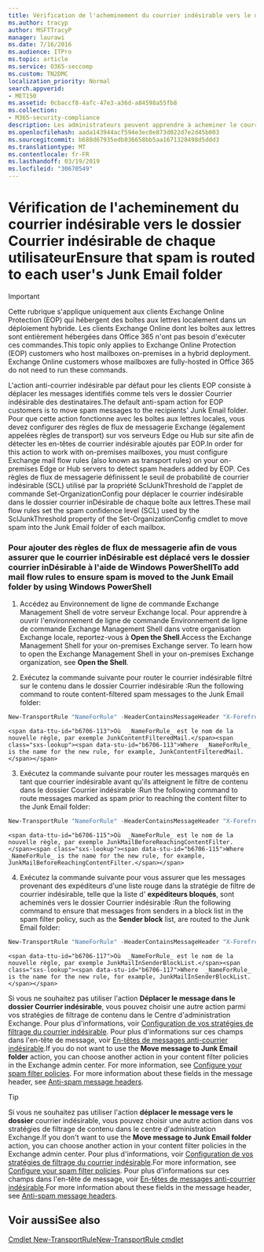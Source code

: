```yaml
---
title: Vérification de l'acheminement du courrier indésirable vers le dossier Courrier indésirable de chaque utilisateur
ms.author: tracyp
author: MSFTTracyP
manager: laurawi
ms.date: 7/16/2016
ms.audience: ITPro
ms.topic: article
ms.service: O365-seccomp
ms.custom: TN2DMC
localization_priority: Normal
search.appverid:
- MET150
ms.assetid: 0cbaccf8-4afc-47e3-a36d-a84598a55fb8
ms.collection:
- M365-security-compliance
description: Les administrateurs peuvent apprendre à acheminer le courrier indésirable vers les dossiers de courrier inDésirable de l'utilisateur dans Exchange Online Protection.
ms.openlocfilehash: aada143944acf594e3ec0e873d022d7e2d45b003
ms.sourcegitcommit: b688d67935edb036658bb5aa1671328498d5ddd3
ms.translationtype: MT
ms.contentlocale: fr-FR
ms.lasthandoff: 03/19/2019
ms.locfileid: "30670549"
---
```

# <a name="ensure-that-spam-is-routed-to-each-users-junk-email-folder"></a><span data-ttu-id="b6706-103">Vérification de l'acheminement du courrier indésirable vers le dossier Courrier indésirable de chaque utilisateur</span><span class="sxs-lookup"><span data-stu-id="b6706-103">Ensure that spam is routed to each user's Junk Email folder</span></span>

> [!IMPORTANT]
> <span data-ttu-id="b6706-p101">Cette rubrique s'applique uniquement aux clients Exchange Online Protection (EOP) qui hébergent des boîtes aux lettres localement dans un déploiement hybride. Les clients Exchange Online dont les boîtes aux lettres sont entièrement hébergées dans Office 365 n'ont pas besoin d'exécuter ces commandes.</span><span class="sxs-lookup"><span data-stu-id="b6706-p101">This topic only applies to Exchange Online Protection (EOP) customers who host mailboxes on-premises in a hybrid deployment. Exchange Online customers whose mailboxes are fully-hosted in Office 365 do not need to run these commands.</span></span> 
  
<span data-ttu-id="b6706-106">L'action anti-courrier indésirable par défaut pour les clients EOP consiste à déplacer les messages identifiés comme tels vers le dossier Courrier indésirable des destinataires.</span><span class="sxs-lookup"><span data-stu-id="b6706-106">The default anti-spam action for EOP customers is to move spam messages to the recipients' Junk Email folder.</span></span> <span data-ttu-id="b6706-107">Pour que cette action fonctionne avec les boîtes aux lettres locales, vous devez configurer des règles de flux de messagerie Exchange (également appelées règles de transport) sur vos serveurs Edge ou Hub sur site afin de détecter les en-têtes de courrier indésirable ajoutés par EOP.</span><span class="sxs-lookup"><span data-stu-id="b6706-107">In order for this action to work with on-premises mailboxes, you must configure Exchange mail flow rules (also known as transport rules) on your on-premises Edge or Hub servers to detect spam headers added by EOP.</span></span> <span data-ttu-id="b6706-108">Ces règles de flux de messagerie définissent le seuil de probabilité de courrier indésirable (SCL) utilisé par la propriété SclJunkThreshold de l'applet de commande Set-OrganizationConfig pour déplacer le courrier indésirable dans le dossier courrier inDésirable de chaque boîte aux lettres.</span><span class="sxs-lookup"><span data-stu-id="b6706-108">These mail flow rules set the spam confidence level (SCL) used by the SclJunkThreshold property of the Set-OrganizationConfig cmdlet to move spam into the Junk Email folder of each mailbox.</span></span> 
  
### <a name="to-add-mail-flow-rules-to-ensure-spam-is-moved-to-the-junk-email-folder-by-using-windows-powershell"></a><span data-ttu-id="b6706-109">Pour ajouter des règles de flux de messagerie afin de vous assurer que le courrier inDésirable est déplacé vers le dossier courrier inDésirable à l'aide de Windows PowerShell</span><span class="sxs-lookup"><span data-stu-id="b6706-109">To add mail flow rules to ensure spam is moved to the Junk Email folder by using Windows PowerShell</span></span>

1. <span data-ttu-id="b6706-p103">Accédez au Environnement de ligne de commande Exchange Management Shell de votre serveur Exchange local. Pour apprendre à ouvrir l'environnement de ligne de commande Environnement de ligne de commande Exchange Management Shell dans votre organisation Exchange locale, reportez-vous à **Open the Shell**.</span><span class="sxs-lookup"><span data-stu-id="b6706-p103">Access the Exchange Management Shell for your on-premises Exchange server. To learn how to open the Exchange Management Shell in your on-premises Exchange organization, see **Open the Shell**.</span></span>
    
2. <span data-ttu-id="b6706-112">Exécutez la commande suivante pour router le courrier indésirable filtré sur le contenu dans le dossier Courrier indésirable :</span><span class="sxs-lookup"><span data-stu-id="b6706-112">Run the following command to route content-filtered spam messages to the Junk Email folder:</span></span>
    
  ```Powershell
  New-TransportRule "NameForRule" -HeaderContainsMessageHeader "X-Forefront-Antispam-Report" -HeaderContainsWords "SFV:SPM" -SetSCL 6
  ```

    <span data-ttu-id="b6706-113">Où  _NameForRule_ est le nom de la nouvelle règle, par exemple JunkContentFilteredMail.</span><span class="sxs-lookup"><span data-stu-id="b6706-113">Where  _NameForRule_ is the name for the new rule, for example, JunkContentFilteredMail.</span></span> 
    
3. <span data-ttu-id="b6706-114">Exécutez la commande suivante pour router les messages marqués en tant que courrier indésirable avant qu'ils atteignent le filtre de contenu dans le dossier Courrier indésirable :</span><span class="sxs-lookup"><span data-stu-id="b6706-114">Run the following command to route messages marked as spam prior to reaching the content filter to the Junk Email folder:</span></span>
    
  ```Powershell
  New-TransportRule "NameForRule" -HeaderContainsMessageHeader "X-Forefront-Antispam-Report" -HeaderContainsWords "SFV:SKS" -SetSCL 6
  ```

    <span data-ttu-id="b6706-115">Où  _NameForRule_ est le nom de la nouvelle règle, par exemple JunkMailBeforeReachingContentFilter.</span><span class="sxs-lookup"><span data-stu-id="b6706-115">Where  _NameForRule_ is the name for the new rule, for example, JunkMailBeforeReachingContentFilter.</span></span> 
    
4. <span data-ttu-id="b6706-116">Exécutez la commande suivante pour vous assurer que les messages provenant des expéditeurs d'une liste rouge dans la stratégie de filtre de courrier indésirable, telle que la liste d' **expéditeurs bloqués**, sont acheminés vers le dossier Courrier indésirable :</span><span class="sxs-lookup"><span data-stu-id="b6706-116">Run the following command to ensure that messages from senders in a block list in the spam filter policy, such as the **Sender block** list, are routed to the Junk Email folder:</span></span> 
    
  ```Powershell
  New-TransportRule "NameForRule" -HeaderContainsMessageHeader "X-Forefront-Antispam-Report" -HeaderContainsWords "SFV:SKB" -SetSCL 6
  ```

    <span data-ttu-id="b6706-117">Où  _NameForRule_ est le nom de la nouvelle règle, par exemple JunkMailInSenderBlockList.</span><span class="sxs-lookup"><span data-stu-id="b6706-117">Where  _NameForRule_ is the name for the new rule, for example, JunkMailInSenderBlockList.</span></span> 
    
<span data-ttu-id="b6706-p104">Si vous ne souhaitez pas utiliser l'action **Déplacer le message dans le dossier Courrier indésirable**, vous pouvez choisir une autre action parmi vos stratégies de filtrage de contenu dans le Centre d'administration Exchange. Pour plus d'informations, voir [Configuration de vos stratégies de filtrage du courrier indésirable](configure-your-spam-filter-policies.md). Pour plus d'informations sur ces champs dans l'en-tête de message, voir [En-têtes de messages anti-courrier indésirable](anti-spam-message-headers.md).</span><span class="sxs-lookup"><span data-stu-id="b6706-p104">If you do not want to use the **Move message to Junk Email folder** action, you can choose another action in your content filter policies in the Exchange admin center. For more information, see [Configure your spam filter policies](configure-your-spam-filter-policies.md). For more information about these fields in the message header, see [Anti-spam message headers](anti-spam-message-headers.md).</span></span>
  

> [!TIP]
> <span data-ttu-id="b6706-121">Si vous ne souhaitez pas utiliser l'action **déplacer le message vers le dossier** courrier indésirable, vous pouvez choisir une autre action dans vos stratégies de filtrage de contenu dans le centre d'administration Exchange.</span><span class="sxs-lookup"><span data-stu-id="b6706-121">If you don't want to use the **Move message to Junk Email folder** action, you can choose another action in your content filter policies in the Exchange admin center.</span></span> <span data-ttu-id="b6706-122">Pour plus d'informations, voir [Configuration de vos stratégies de filtrage du courrier indésirable](configure-your-spam-filter-policies.md).</span><span class="sxs-lookup"><span data-stu-id="b6706-122">For more information, see [Configure your spam filter policies](configure-your-spam-filter-policies.md).</span></span> <span data-ttu-id="b6706-123">Pour plus d'informations sur ces champs dans l'en-tête de message, voir [En-têtes de messages anti-courrier indésirable](anti-spam-message-headers.md).</span><span class="sxs-lookup"><span data-stu-id="b6706-123">For more information about these fields in the message header, see [Anti-spam message headers](anti-spam-message-headers.md).</span></span>
> 
## <a name="see-also"></a><span data-ttu-id="b6706-124">Voir aussi</span><span class="sxs-lookup"><span data-stu-id="b6706-124">See also</span></span>

[<span data-ttu-id="b6706-125">Cmdlet New-TransportRule</span><span class="sxs-lookup"><span data-stu-id="b6706-125">New-TransportRule cmdlet</span></span>](https://technet.microsoft.com/library/bb125138%28v=exchg.160%29.aspx)

